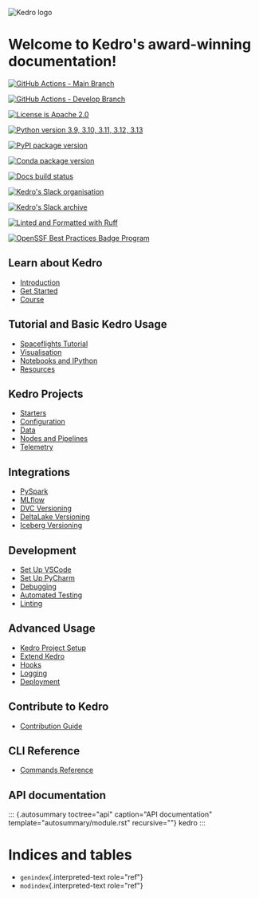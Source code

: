 ![Kedro logo](https://raw.githubusercontent.com/kedro-org/kedro/main/static/img/kedro_banner.png)

# Welcome to Kedro\'s award-winning documentation!

[![GitHub Actions - Main Branch](https://img.shields.io/github/actions/workflow/status/kedro-org/kedro/all-checks.yml?label=main)](https://github.com/kedro-org/kedro/actions/workflows/all-checks.yml?query=branch%3Amain)

[![GitHub Actions - Develop Branch](https://img.shields.io/github/actions/workflow/status/kedro-org/kedro/all-checks.yml?branch=develop&label=develop)](https://github.com/kedro-org/kedro/actions/workflows/all-checks.yml?query=branch%3Adevelop)

[![License is Apache 2.0](https://img.shields.io/badge/license-Apache%202.0-blue.svg)](https://opensource.org/license/apache2-0-php/)

[![Python version 3.9, 3.10, 3.11, 3.12, 3.13](https://img.shields.io/badge/3.9%20%7C%203.10%20%7C%203.11%20%7C%203.12%20%7C%203.13-blue.svg)](https://pypi.org/project/kedro/)

[![PyPI package version](https://badge.fury.io/py/kedro.svg)](https://pypi.org/project/kedro/)

[![Conda package version](https://img.shields.io/conda/vn/conda-forge/kedro.svg)](https://anaconda.org/conda-forge/kedro)

[![Docs build status](https://readthedocs.org/projects/kedro/badge/?version=stable)](https://docs.kedro.org/)

[![Kedro\'s Slack organisation](https://img.shields.io/badge/slack-chat-blueviolet.svg?label=Kedro%20Slack&logo=slack)](https://slack.kedro.org)

[![Kedro\'s Slack archive](https://img.shields.io/badge/slack-archive-blueviolet.svg?label=Kedro%20Slack%20)](https://linen-slack.kedro.org/)

[![Linted and Formatted with Ruff](https://img.shields.io/endpoint?url=https://raw.githubusercontent.com/astral-sh/ruff/main/assets/badge/v2.json)](https://github.com/astral-sh/ruff)

[![OpenSSF Best Practices Badge Program](https://bestpractices.coreinfrastructure.org/projects/6711/badge)](https://bestpractices.coreinfrastructure.org/projects/6711)

## Learn about Kedro

- [Introduction](introduction/index.md)
- [Get Started](get_started/index.md)
- [Course](course/index.md)

## Tutorial and Basic Kedro Usage

- [Spaceflights Tutorial](tutorial/spaceflights_tutorial.md)
- [Visualisation](visualisation/index.md)
- [Notebooks and IPython](notebooks_and_ipython/index.md)
- [Resources](resources/index.md)

## Kedro Projects

- [Starters](starters/index.md)
- [Configuration](configuration/index.md)
- [Data](data/index.md)
- [Nodes and Pipelines](nodes_and_pipelines/index.md)
- [Telemetry](configuration/telemetry.md)

## Integrations

- [PySpark](integrations/pyspark_integration.md)
- [MLflow](integrations/mlflow.md)
- [DVC Versioning](integrations/kedro_dvc_versioning.md)
- [DeltaLake Versioning](integrations/deltalake_versioning.md)
- [Iceberg Versioning](integrations/iceberg_versioning.md)

## Development

- [Set Up VSCode](development/set_up_vscode.md)
- [Set Up PyCharm](development/set_up_pycharm.md)
- [Debugging](development/debugging.md)
- [Automated Testing](development/automated_testing.md)
- [Linting](development/linting.md)

## Advanced Usage

- [Kedro Project Setup](kedro_project_setup/index.md)
- [Extend Kedro](extend_kedro/index.md)
- [Hooks](hooks/index.md)
- [Logging](logging/index.md)
- [Deployment](deployment/index.md)

## Contribute to Kedro

- [Contribution Guide](contribution/index.md)

## CLI Reference

- [Commands Reference](development/commands_reference.md)


## API documentation

::: {.autosummary toctree="api" caption="API documentation" template="autosummary/module.rst" recursive=""}
kedro
:::

# Indices and tables

- `genindex`{.interpreted-text role="ref"}
- `modindex`{.interpreted-text role="ref"}
